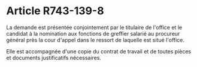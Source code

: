 # Article R743-139-8

<p>La demande est présentée conjointement par le titulaire de l'office et le candidat à la nomination aux fonctions de greffier salarié au procureur général près la cour d'appel dans le ressort de laquelle est situé l'office.</p><p>Elle est accompagnée d'une copie du contrat de travail et de toutes pièces et documents justificatifs nécessaires.</p>
